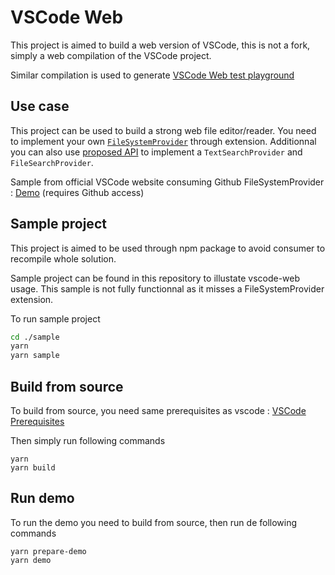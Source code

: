 # VSCode Web
This project is aimed to build a web version of VSCode, this is not a fork, simply a web compilation of the VSCode project.

Similar compilation is used to generate [VSCode Web test playground](https://vscode-web-test-playground.azurewebsites.net/)

## Use case
This project can be used to build a strong web file editor/reader. You need to implement your own [`FileSystemProvider`](https://code.visualstudio.com/api/references/vscode-api#FileSystemProvider) through extension. 
Additionnal you can also use [proposed API](https://code.visualstudio.com/api/advanced-topics/using-proposed-api) to implement a `TextSearchProvider` and `FileSearchProvider`.

Sample from official VSCode website consuming Github FileSystemProvider : [Demo](https://vscode-web-test-playground.azurewebsites.net/?enter=true&gh=microsoft/vscode) (requires Github access)

## Sample project
This project is aimed to be used through npm package to avoid consumer to recompile whole solution.

Sample project can be found in this repository to illustate vscode-web usage. This sample is not fully functionnal as it misses a FileSystemProvider extension.

To run sample project 
```sh
cd ./sample
yarn
yarn sample
```


## Build from source

To build from source, you need same prerequisites as vscode : 
[VSCode Prerequisites](https://github.com/microsoft/vscode/wiki/How-to-Contribute#prerequisites)

Then simply run following commands

```
yarn
yarn build
```

## Run demo

To run the demo you need to build from source, then run de following commands

```
yarn prepare-demo
yarn demo
```